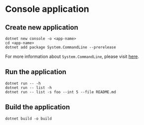 # Console application

## Create new application

```
dotnet new console -o <app-name>
cd <app-name>
dotnet add package System.CommandLine --prerelease
```

For more information about `System.CommandLine`, please visit [here](https://github.com/dotnet/command-line-api).

## Run the application

```
dotnet run -- -h
dotnet run -- list -h
dotnet run -- list -s foo --int 5 --file README.md
```

## Build the application

```
dotnet build -o build
```
